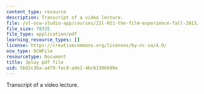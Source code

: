 ```yaml
---
content_type: resource
description: Transcript of a video lecture.
file: /ol-ocw-studio-app/courses/21l-011-the-film-experience-fall-2013/5b82c36aa479fec8ade24bc6150bb98e_Fq0mvAbzUrY.pdf
file_size: 78335
file_type: application/pdf
learning_resource_types: []
license: https://creativecommons.org/licenses/by-nc-sa/4.0/
ocw_type: OCWFile
resourcetype: Document
title: 3play pdf file
uid: 5b82c36a-a479-fec8-ade2-4bc6150bb98e
---
```

Transcript of a video lecture.